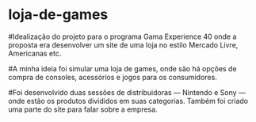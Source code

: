 # loja-de-games

#Idealização do projeto para o programa Gama Experience 40 onde a proposta era desenvolver um site de uma loja no estilo Mercado Livre, Americanas etc.

#A minha ideia foi simular uma loja de games, onde são há opções de compra de consoles, acessórios e jogos para os consumidores.

#Foi desenvolvido duas sessões de distribuidoras — Nintendo e Sony — onde estão os produtos divididos em suas categorias. Também foi criado uma parte do site para falar sobre a empresa.
